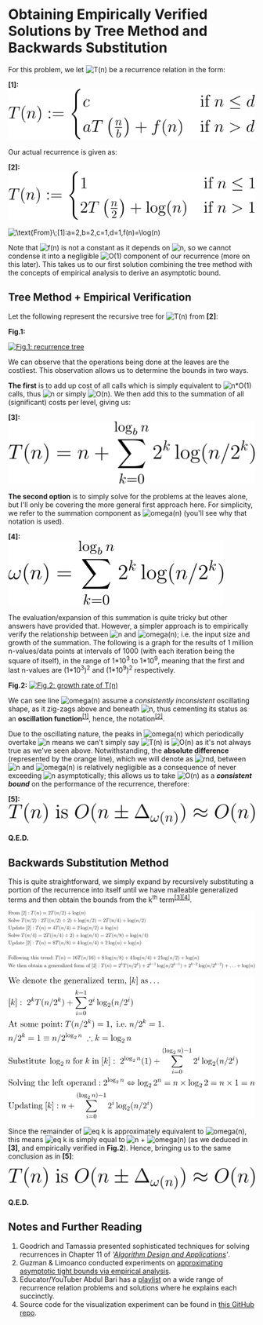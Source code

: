 # Obtaining Empirically Verified Solutions by Tree Method and Backwards Substitution

For this problem, we let ![T(n)] be a recurrence relation in the form:

**\[1\]:**<br>
[![Eq.1: _image of basic recurrence_][1]][1]

Our actual recurrence is given as:

**\[2\]:**<br>
[![Eq.2: _main recurrence_][2]][2]

<img src="https://latex.codecogs.com/svg.image?\large&space;\text{From}\;[1]:a=2,b=2,c=1,d=1,f(n)=\log(n)" title="\text{From}\;[1]:a=2,b=2,c=1,d=1,f(n)=\log(n)" />

Note that ![f(n)] is not a constant as it depends on ![n], so we cannot condense it into a negligible ![O(1)] component of our recurrence (more on this later). This takes us to our first solution combining the tree method with the concepts of empirical analysis to derive an asymptotic bound.

## Tree Method + Empirical Verification

Let the following represent the recursive tree for ![T(n)] from **\[2\]**:

**Fig.1:**

[![Fig.1: recurrence tree][3]][3]

We can observe that the operations being done at the leaves are the costliest. This observation allows us to determine the bounds in two ways.

**The first** is to add up cost of all calls which is simply equivalent to ![n*O(1)] calls, thus ![n] or simply ![O(n)]. We then add this to the summation of all (significant) costs per level, giving us:

**\[3\]:**<br>
[![_summation of costs per level_][4]][4]

**The second option** is to simply solve for the problems at the leaves alone, but I'll only be covering the more general first approach here.
For simplicity, we refer to the summation component as ![omega(n)] (you'll see why that notation is used).

**\[4\]:**<br>
[![Eq.4: _isolated summation function_][5]][5]

The evaluation/expansion of this summation is quite tricky but other answers have provided that. However, a simpler approach is to empirically verify the relationship between ![n] and ![omega(n)]; i.e. the input size and growth of the summation. The following is a graph for the results of 1 million n-values/data points at intervals of 1000 (with each iteration being the square of itself), in the range of 1\*10<sup>3</sup> to 1\*10<sup>9</sup>, meaning that the first and last n-values are (1\*10<sup>3</sup>)<sup>2</sup> and (1\*10<sup>9</sup>)<sup>2</sup> respectively.

**Fig.2:**
[![Fig.2: _growth rate of T(n)_][6]][6]

We can see line ![omega(n)] assume a _consistently inconsistent_ oscillating shape, as it zig-zags above and beneath ![n], thus cementing its status as an **oscillation function**<sup>[\[1\]][7]</sup>, hence, the notation<sup>[\[2\]][8]</sup>.

Due to the oscillating nature, the peaks in ![omega(n)] which periodically overtake ![n] means we can't simply say ![T(n)] is ![O(n)] as it's not always true as we've seen above. Notwithstanding, the **absolute difference** (represented by the orange line), which we will denote as ![rnd], between ![n] and ![omega(n)] is relatively negligible as a consequence of never exceeding ![n] asymptotically; this allows us to take ![O(n)] as a **_consistent bound_** on the performance of the recurrence, therefore:

**\[5\]:**<span>&nbsp;&nbsp;&nbsp;&nbsp;</span>[![conclusion 1][9]][9]

**Q.E.D.**

## Backwards Substitution Method

This is quite straightforward, we simply expand by recursively substituting a portion of the recurrence into itself until we have malleable generalized terms and then obtain the bounds from the k<sup>th</sup> term<sup>[\[3\]][10][\[4\]][11]</sup>.

[![Eq6 substitution method part 1][12]][12]

[![Eq6 substitution method part 2][13]][13]

Since the remainder of ![eq k] is approximately equivalent to ![omega(n)], this means ![eq k] is simply equal to ![n] + ![omega(n)] (as we deduced in **\[3\]**, and empirically verified in **Fig.2**). Hence, bringing us to the same conclusion as in **\[5\]**:

[![conclusion 1][9]][9]

**Q.E.D.**

## Notes and Further Reading

1. Goodrich and Tamassia presented sophisticated techniques for solving recurrences in Chapter 11 of _'[Algorithm Design and Applications][14]'_.
2. Guzman & Limoanco conducted experiments on [approximating asymptotic tight bounds via empirical analysis][15]. 
3. Educator/YouTuber Abdul Bari has a [playlist][16] on a wide range of recurrence relation problems and solutions where he explains each succinctly. 
4. Source code for the visualization experiment can be found in [this GitHub repo][17].



  [T(n)]: https://latex.codecogs.com/svg.image?T(n)
  [f(n)]: https://latex.codecogs.com/svg.image?f(n)
  [n]: https://latex.codecogs.com/svg.image?\inline&space;\LARGE&space;n
  [O(1)]: https://latex.codecogs.com/svg.image?O(1)
  [n*O(1)]: https://latex.codecogs.com/svg.image?n\times&space;O(1)
  [O(n)]: https://latex.codecogs.com/svg.image?O(n)
  [omega(n)]: https://latex.codecogs.com/svg.image?\large&space;\dpi{100}\omega(n)
  [rnd]: https://latex.codecogs.com/svg.image?\large&space;\dpi{100}\Delta_{\omega(n)}
  [eq k]: https://latex.codecogs.com/svg.image?\inline&space;\large&space;[k]

  


  [1]: https://raw.githubusercontent.com/awwalm/EmpericalRecurrence/master/Images/Eq1.svg
  [2]: https://raw.githubusercontent.com/awwalm/EmpericalRecurrence/master/Images/Eq2.svg
  [3]: https://github.com/awwalm/EmpericalRecurrence/raw/master/Images/tree.bmp
  [4]: https://raw.githubusercontent.com/awwalm/EmpericalRecurrence/master/Images/Eq3.svg
  [5]: https://raw.githubusercontent.com/awwalm/EmpericalRecurrence/master/Images/Eq4.svg
  [6]: https://i.sstatic.net/66TT8VBM.png
  [7]: https://en.wikipedia.org/wiki/Oscillation_(mathematics)
  [8]: https://en.wikipedia.org/wiki/Angular_frequency
  [9]: https://raw.githubusercontent.com/awwalm/EmpericalRecurrence/master/Images/Eq5.svg
  [10]: https://www.cs.colostate.edu/~cs200/Fall14/recitations/R9/RecurranceRelations.pdf
  [11]: https://cusack.hope.edu/Notes/Notes/DiscreteMath/Recurrence_examples.pdf
  [12]: https://raw.githubusercontent.com/awwalm/EmpericalRecurrence/master/Images/Eq6.svg
  [13]: https://raw.githubusercontent.com/awwalm/EmpericalRecurrence/master/Images/Eq7.svg
  [14]: https://www.amazon.com/Algorithm-Design-Applications-Michael-Goodrich/dp/1118335910
  [15]: https://www.jsoftware.us/vol12/308-TE023.pdf
  [16]: https://www.youtube.com/playlist?list=PLPGw-ZD97tXcoR1F6ZrjArSsv076IAo-L
  [17]: https://github.com/awwalm/EmpericalRecurrence